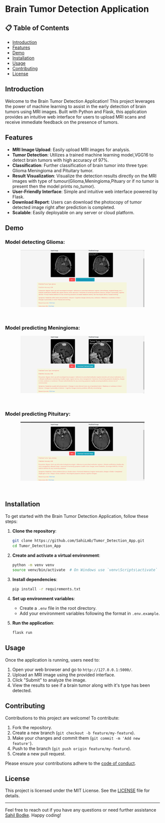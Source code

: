 # Brain Tumor Detection Application

## 📋  Table of Contents

- [Introduction](#introduction)
- [Features](#features)
- [Demo](#demo)
- [Installation](#installation)
- [Usage](#usage)
- [Contributing](#contributing)
- [License](#license)

## Introduction
Welcome to the Brain Tumor Detection Application! This project leverages the power of machine learning to assist in the early detection of brain tumors using MRI images. Built with Python and Flask, this application provides an intuitive web interface for users to upload MRI scans and receive immediate feedback on the presence of tumors.

## Features
- **MRI Image Upload**: Easily upload MRI images for analysis.
- **Tumor Detection**: Utilizes a trained machine learning model,VGG16 to detect brain tumors with high accuracy of 97%.
- **Classification**: Further classification of brain tumor into three type: Glioma Meningioma and Pituitary tumor.
- **Result Visualization**: Visualize the detection results directly on the MRI images with type of tumour(Glioma,Meningioma,Pituary or if no tumor is present then the model prints no_tumor). 
- **User-Friendly Interface**: Simple and intuitive web interface powered by Flask.
- **Download Report**: Users can download the photocopy of tumor detected image right after prediction is completed.
- **Scalable**: Easily deployable on any server or cloud platform.

## Demo

### Model detecting Glioma:

<p align="center">
    <img src="Images/glioma (2).png"alt="glioma"width="80%"/>
</p>
<br/>

### Model predicting Meningioma:
<p align="center">
    <img src="Images/meningioma (2).png"alt="meningioma"width="80%"/>
</p>
<br/>

### Model predicting Pituitary:
<p align="center">
    <img src="Images/pituitary (2).png"alt="pituitary"width="80%"/>
</p>
<br/>

## Installation
To get started with the Brain Tumor Detection Application, follow these steps:

1. **Clone the repository**:
    ```bash
    git clone https://github.com/SahiLmb/Tumor_Detection_App.git
    cd Tumor_Detection_App
    ```

2. **Create and activate a virtual environment**:
    ```bash
    python -m venv venv
    source venv/bin/activate  # On Windows use `venv\Scripts\activate`
    ```

3. **Install dependencies**:
    ```bash
    pip install -r requirements.txt
    ```

4. **Set up environment variables**:
    - Create a `.env` file in the root directory.
    - Add your environment variables following the format in `.env.example`.

5. **Run the application**:
    ```bash
    flask run
    ```
## Usage

Once the application is running, users need to:
1. Open your web browser and go to `http://127.0.0.1:5000/`.
2. Upload an MRI image using the provided interface.
3. Click "Submit" to analyze the image.
4. View the results to see if a brain tumor along with it's type has been detected.

## Contributing

Contributions to this project are welcome! To contribute:

1. Fork the repository.
2. Create a new branch (`git checkout -b feature/my-feature`).
3. Make your changes and commit them (`git commit -m 'Add new feature'`).
4. Push to the branch (`git push origin feature/my-feature`).
5. Create a new pull request.

Please ensure your contributions adhere to the [code of conduct](CODE_OF_CONDUCT.md).

## License

This project is licensed under the MIT License. See the [LICENSE](LICENSE) file for details.

---

Feel free to reach out if you have any questions or need further assistance [Sahil Bodke](https://www.linkedin.com/in/sahilbodke/). Happy coding!
